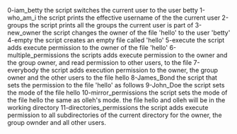0-iam_betty
the script switches the current user to the user betty
1-who_am_i
the script prints the effective username of the the current user
2-groups
the script prints all the groups the current user is part of 
3-new_owner
the script changes the owner of the file 'hello' to the user 'betty'
4-empty
the script creates an empty file called 'hello'
5-execute
the script adds execute permission to the owner of the file 'hello'
6-multiple_permissions
the scripts adds execute permission to the owner and the group owner, and read permission to other users, to the file
7-everybody
the script adds execution permission to the owner, the group owner and the other users to the file hello
8-James_Bond
the script that sets the permission to the file 'hello' as follows
9-John_Doe
the script sets the mode of the file hello
10-mirror_permissions
the script sets the mode of the file hello the same as olleh's mode. the file hello and olleh  will be in the working directory
11-directories_permissions
the script adds execute permission to all subdirectories of the current directory for the owner, the group ownder and all other users. 
 



